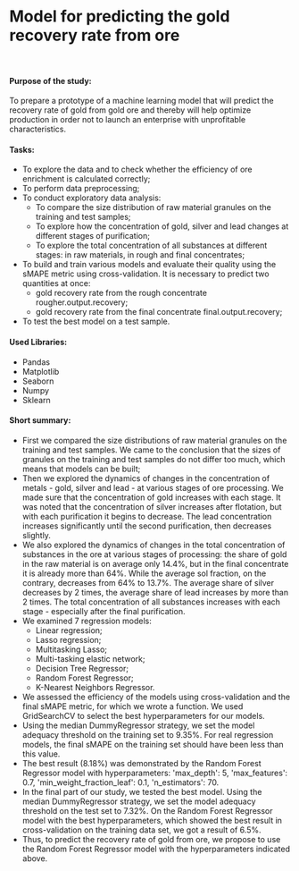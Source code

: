 # Model for predicting the gold recovery rate from ore
​
#### Purpose of the study:

To prepare a prototype of a machine learning model that will predict the recovery rate of gold from gold ore and thereby will help optimize production in order not to launch an enterprise with unprofitable characteristics.

#### Tasks:
- To explore the data and to check whether the efficiency of ore enrichment is calculated correctly;
- To perform data preprocessing;
- To conduct exploratory data analysis:
  - To compare the size distribution of raw material granules on the training and test samples;
  - To explore how the concentration of gold, silver and lead changes at different stages of purification;
  - To explore the total concentration of all substances at different stages: in raw materials, in rough and final concentrates;
- To build and train various models and evaluate their quality using the sMAPE metric using cross-validation. It is necessary to predict two quantities at once:
  - gold recovery rate from the rough concentrate rougher.output.recovery;
  - gold recovery rate from the final concentrate final.output.recovery;
- To test the best model on a test sample.

#### Used Libraries:
- Pandas
- Matplotlib
- Seaborn
- Numpy
- Sklearn

#### Short summary:
- First we compared the size distributions of raw material granules on the training and test samples. We came to the conclusion that the sizes of granules on the training and test samples do not differ too much, which means that models can be built;
- Then we explored the dynamics of changes in the concentration of metals - gold, silver and lead - at various stages of ore processing. We made sure that the concentration of gold increases with each stage. It was noted that the concentration of silver increases after flotation, but with each purification it begins to decrease. The lead concentration increases significantly until the second purification, then decreases slightly.
- We also explored the dynamics of changes in the total concentration of substances in the ore at various stages of processing: the share of gold in the raw material is on average only 14.4%, but in the final concentrate it is already more than 64%. While the average sol fraction, on the contrary, decreases from 64% to 13.7%. The average share of silver decreases by 2 times, the average share of lead increases by more than 2 times. The total concentration of all substances increases with each stage - especially after the final purification.
- We examined 7 regression models:
  - Linear regression;
  - Lasso regression;
  - Multitasking Lasso;
  - Multi-tasking elastic network;
  - Decision Tree Regressor;
  - Random Forest Regressor;
  - K-Nearest Neighbors Regressor.
- We assessed the efficiency of the models using cross-validation and the final sMAPE metric, for which we wrote a function. We used GridSearchCV to select the best hyperparameters for our models.
- Using the median DummyRegressor strategy, we set the model adequacy threshold on the training set to 9.35%. For real regression models, the final sMAPE on the training set should have been less than this value.
- The best result (8.18%) was demonstrated by the Random Forest Regressor model with hyperparameters: 'max_depth': 5, 'max_features': 0.7, 'min_weight_fraction_leaf': 0.1, 'n_estimators': 70.
- In the final part of our study, we tested the best model. Using the median DummyRegressor strategy, we set the model adequacy threshold on the test set to 7.32%. On the Random Forest Regressor model with the best hyperparameters, which showed the best result in cross-validation on the training data set, we got a result of 6.5%.
- Thus, to predict the recovery rate of gold from ore, we propose to use the Random Forest Regressor model with the hyperparameters indicated above.
